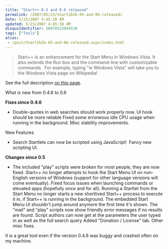 ```yaml
---
title: "Start++ 0.5 and 0.6 released"
permalink: /2007/05/23/Start2b2b-05-and-06-released/
date: 5/23/2007 4:45:38 AM
updated: 5/23/2007 4:45:38 AM
disqusIdentifier: 20070523044538
tags: ["Tools"]
alias:
 - /post/Start2b2b-05-and-06-released.aspx/index.html
---
```

> Start++ is an enhancement for the Start Menu in Windows Vista. It also extends the Run box and the command-line with customizable commands.  For example, typing "w Windows Vista" will take you to the Windows Vista page on Wikipedia!

See the full description [on this page](http://brandontools.com/content/StartPlusPlus.aspx).
<!-- more -->

What is new from 0.4.6 to 0.6

**Fixes since 0.4.6**

*   Double-quotes in web searches should work properly now.  UI hook should be more reliable  Fixed some erroneous idle CPU usage when running in the background.  Misc stability improvements. 

New Features  

*   Search Startlets can now be scripted using JavaScript!   Fancy new scripting UI. 

**Changes since 0.5**

*   The included "play" scripts were broken for most people, they are now fixed.  Start++ no longer attempts to hook the Start Menu UI on non-English versions of Windows (support for other language versions will come eventually).  Fixed focus issues when launching commands or elevated apps (hopefully once and for all).  Running a Startlet from the Start Menu no longer starts a new shortlived Start++ process to execute it in, if Start++ is running in the background.  The embedded Start Menu UI shouldn't jump around anymore the first time it's shown.  The "mail" and "play" scripts now show friendly error messages if no results are found.  Script authors can now get at the parameters the user typed in as well as the full search query  Added "Donation / License" tab.  Other misc fixes. 

It is a great tool even if the version 0.4.6 was buggy and crashed often on my machine.
